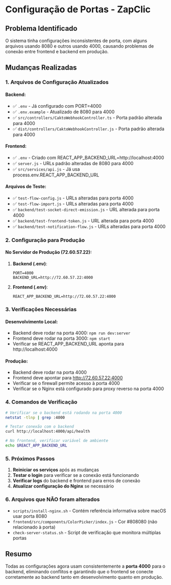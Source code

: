 # Configuração de Portas - ZapClic

## Problema Identificado
O sistema tinha configurações inconsistentes de porta, com alguns arquivos usando 8080 e outros usando 4000, causando problemas de conexão entre frontend e backend em produção.

## Mudanças Realizadas

### 1. Arquivos de Configuração Atualizados

#### Backend:
- ✅ `.env` - Já configurado com PORT=4000
- ✅ `.env.example` - Atualizado de 8080 para 4000
- ✅ `src/controllers/CaktoWebhookController.ts` - Porta padrão alterada para 4000
- ✅ `dist/controllers/CaktoWebhookController.js` - Porta padrão alterada para 4000

#### Frontend:
- ✅ `.env` - Criado com REACT_APP_BACKEND_URL=http://localhost:4000
- ✅ `server.js` - URLs padrão alteradas de 8080 para 4000
- ✅ `src/services/api.js` - Já usa process.env.REACT_APP_BACKEND_URL

#### Arquivos de Teste:
- ✅ `test-flow-config.js` - URLs alteradas para porta 4000
- ✅ `test-flow-import.js` - URLs alteradas para porta 4000
- ✅ `backend/test-socket-direct-emission.js` - URL alterada para porta 4000
- ✅ `backend/test-frontend-token.js` - URL alterada para porta 4000
- ✅ `backend/test-notification-flow.js` - URLs alteradas para porta 4000

### 2. Configuração para Produção

#### No Servidor de Produção (72.60.57.22):

1. **Backend (.env)**:
   ```
   PORT=4000
   BACKEND_URL=http://72.60.57.22:4000
   ```

2. **Frontend (.env)**:
   ```
   REACT_APP_BACKEND_URL=http://72.60.57.22:4000
   ```

### 3. Verificações Necessárias

#### Desenvolvimento Local:
- Backend deve rodar na porta 4000: `npm run dev:server`
- Frontend deve rodar na porta 3000: `npm start`
- Verificar se REACT_APP_BACKEND_URL aponta para http://localhost:4000

#### Produção:
- Backend deve rodar na porta 4000
- Frontend deve apontar para http://72.60.57.22:4000
- Verificar se o firewall permite acesso à porta 4000
- Verificar se o Nginx está configurado para proxy reverso na porta 4000

### 4. Comandos de Verificação

```bash
# Verificar se o backend está rodando na porta 4000
netstat -tlnp | grep :4000

# Testar conexão com o backend
curl http://localhost:4000/api/health

# No frontend, verificar variável de ambiente
echo $REACT_APP_BACKEND_URL
```

### 5. Próximos Passos

1. **Reiniciar os serviços** após as mudanças
2. **Testar o login** para verificar se a conexão está funcionando
3. **Verificar logs** do backend e frontend para erros de conexão
4. **Atualizar configuração do Nginx** se necessário

### 6. Arquivos que NÃO foram alterados

- `scripts/install-nginx.sh` - Contém referência informativa sobre macOS usar porta 8080
- `frontend/src/components/ColorPicker/index.js` - Cor #808080 (não relacionado à porta)
- `check-server-status.sh` - Script de verificação que monitora múltiplas portas

## Resumo

Todas as configurações agora usam consistentemente a **porta 4000** para o backend, eliminando conflitos e garantindo que o frontend se conecte corretamente ao backend tanto em desenvolvimento quanto em produção.